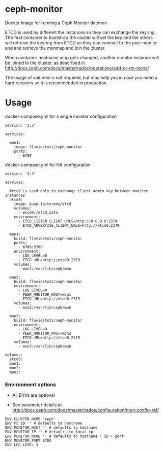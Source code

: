 # ceph-monitor
Docker image for running a Ceph Monitor daemon

ETCD is used by different the instances so they can exchange the keyring. The first container to bootstrap the cluster will set the key and the others will retrieve the keyring from ETCD so they can connect to the peer monitor and and retrieve the monmap and join the cluster.

When container hostname or ip gets changed, another monitor instance will be joined to the cluster, as described in http://docs.ceph.com/docs/master/rados/operations/add-or-rm-mons/

The usage of volumes is not required, but may help you in case you need a hard recovery so it is recommended in production.

# Usage

docker-compose.yml for a single monitor configuration

```
version: '3.5'

services:

  mon1:
    image: flaviostutz/ceph-monitor
    ports:
      - 6789
```

docker-compose.yml for HA configuration

```
version: '3.5'

services:

  #etcd is used only to exchange client.admin key between monitor instances
  etcd0:
    image: quay.io/coreos/etcd
    volumes:
      - etcd0:/etcd_data
    environment:
      - ETCD_LISTEN_CLIENT_URLS=http://0.0.0.0:2379
      - ETCD_ADVERTISE_CLIENT_URLS=http://etcd0:2379

  mon1:
    build: flaviostutz/ceph-monitor
    ports:
      - 6789:6789
    environment:
      - LOG_LEVEL=0
      - ETCD_URL=http://etcd0:2379
    volumes:
      - mon1:/var/lib/ceph/mon

  mon2:
    build: flaviostutz/ceph-monitor
    environment:
      - LOG_LEVEL=0
      - PEER_MONITOR_HOST=mon1
      - ETCD_URL=http://etcd0:2379
    volumes:
      - mon2:/var/lib/ceph/mon

  mon3:
    build: flaviostutz/ceph-monitor
    environment:
      - LOG_LEVEL=0
      - PEER_MONITOR_HOST=mon2
      - ETCD_URL=http://etcd0:2379
    volumes:
      - mon3:/var/lib/ceph/mon

volumes:
  etcd0:
  mon1:
  mon2:
  mon3:

```


### Environment options

* All ENVs are optional

* See parameter details at 
http://docs.ceph.com/docs/master/rados/configuration/mon-config-ref/

```
ENV CLUSTER_NAME 'ceph'
ENV FS_ID '' # defaults to hostname
ENV MONITOR_HOST '' # defaults to hostname
ENV MONITOR_IP '' # defaults to local ip
ENV MONITOR_NAME '' # defaults to hostname + ip + port
ENV MONITOR_PORT 6789
ENV LOG_LEVEL 3
```

